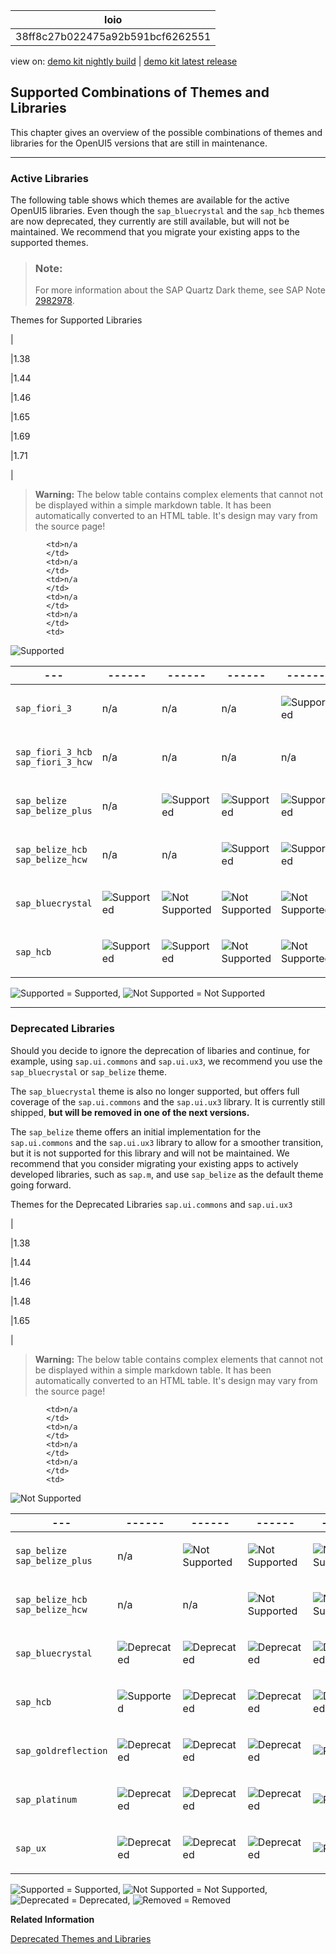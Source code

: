 <!-- loio38ff8c27b022475a92b591bcf6262551 -->

| loio |
| -----|
| 38ff8c27b022475a92b591bcf6262551 |

<div id="loio">

view on: [demo kit nightly build](https://openui5nightly.hana.ondemand.com/#/topic/38ff8c27b022475a92b591bcf6262551) | [demo kit latest release](https://openui5.hana.ondemand.com/#/topic/38ff8c27b022475a92b591bcf6262551)</div>

## Supported Combinations of Themes and Libraries

This chapter gives an overview of the possible combinations of themes and libraries for the OpenUI5 versions that are still in maintenance.

***

### Active Libraries

The following table shows which themes are available for the active OpenUI5 libraries. Even though the `sap_bluecrystal` and the `sap_hcb` themes are now deprecated, they currently are still available, but will not be maintained. We recommend that you migrate your existing apps to the supported themes.

> ### Note:  
> For more information about the SAP Quartz Dark theme, see SAP Note [2982978](https://launchpad.support.sap.com/#/notes/2982978).

 <a name="loio38ff8c27b022475a92b591bcf6262551__table_prf_w4r_zy"/>Themes for Supported Libraries

| 

|1.38

|1.44

|1.46

|1.65

|1.69

|1.71

|
 > **Warning:** The below table contains complex elements that cannot not be displayed within a simple markdown table. It has been automatically converted to an HTML table. It's design may vary from the source page!

<table>
	<thead>
		<tr>
			<th>---</th>
			<th>------</th>
			<th>------</th>
			<th>------</th>
			<th>------</th>
			<th>------</th>
			<th>------</th>
		</tr>
	</thead>
	<tbody>

			<td>n/a
			</td>
			<td>n/a
			</td>
			<td>n/a
			</td>
			<td>n/a
			</td>
			<td>n/a
			</td>
			<td> 

![Supported](loio3cb17ee88aed44d2bf1d14b97728c709_LowRes.gif) 
			</td>
		</tr>
		<tr>
			<td> `sap_fiori_3` 
			</td>
			<td>n/a
			</td>
			<td>n/a
			</td>
			<td>n/a
			</td>
			<td> 

![Supported](loio3cb17ee88aed44d2bf1d14b97728c709_LowRes.gif) 
			</td>
			<td> 

![Supported](loio3cb17ee88aed44d2bf1d14b97728c709_LowRes.gif) 
			</td>
			<td> 

![Supported](loio3cb17ee88aed44d2bf1d14b97728c709_LowRes.gif) 
			</td>
		</tr>
		<tr>
			<td>`sap_fiori_3_hcb`
`sap_fiori_3_hcw`
			</td>
			<td>n/a
			</td>
			<td>n/a
			</td>
			<td>n/a
			</td>
			<td>n/a
			</td>
			<td> 

![Supported](loio3cb17ee88aed44d2bf1d14b97728c709_LowRes.gif) 
			</td>
			<td> 

![Supported](loio3cb17ee88aed44d2bf1d14b97728c709_LowRes.gif) 
			</td>
		</tr>
		<tr>
			<td>`sap_belize`
`sap_belize_plus`
			</td>
			<td>n/a
			</td>
			<td> 

![Supported](loio3cb17ee88aed44d2bf1d14b97728c709_LowRes.gif) 
			</td>
			<td> 

![Supported](loio3cb17ee88aed44d2bf1d14b97728c709_LowRes.gif) 
			</td>
			<td> 

![Supported](loio3cb17ee88aed44d2bf1d14b97728c709_LowRes.gif) 
			</td>
			<td> 

![Supported](loio3cb17ee88aed44d2bf1d14b97728c709_LowRes.gif) 
			</td>
			<td> 

![Supported](loio3cb17ee88aed44d2bf1d14b97728c709_LowRes.gif) 
			</td>
		</tr>
		<tr>
			<td>`sap_belize_hcb`
`sap_belize_hcw`
			</td>
			<td>n/a
			</td>
			<td>n/a
			</td>
			<td> 

![Supported](loio3cb17ee88aed44d2bf1d14b97728c709_LowRes.gif) 
			</td>
			<td> 

![Supported](loio3cb17ee88aed44d2bf1d14b97728c709_LowRes.gif) 
			</td>
			<td> 

![Supported](loio3cb17ee88aed44d2bf1d14b97728c709_LowRes.gif) 
			</td>
			<td> 

![Supported](loio3cb17ee88aed44d2bf1d14b97728c709_LowRes.gif) 
			</td>
		</tr>
		<tr>
			<td> `sap_bluecrystal` 
			</td>
			<td> 

![Supported](loio3cb17ee88aed44d2bf1d14b97728c709_LowRes.gif) 
			</td>
			<td> 

![Not Supported](loiod355123503654aae97106b021020b7be_LowRes.png) 
			</td>
			<td> 

![Not Supported](loiod355123503654aae97106b021020b7be_LowRes.png) 
			</td>
			<td> 

![Not Supported](loiod355123503654aae97106b021020b7be_LowRes.png) 
			</td>
			<td> 

![Not Supported](loiod355123503654aae97106b021020b7be_LowRes.png) 
			</td>
			<td> 

![Not Supported](loiod355123503654aae97106b021020b7be_LowRes.png) 
			</td>
		</tr>
		<tr>
			<td> `sap_hcb` 
			</td>
			<td> 

![Supported](loio3cb17ee88aed44d2bf1d14b97728c709_LowRes.gif) 
			</td>
			<td> 

![Supported](loio3cb17ee88aed44d2bf1d14b97728c709_LowRes.gif) 
			</td>
			<td> 

![Not Supported](loiod355123503654aae97106b021020b7be_LowRes.png) 
			</td>
			<td>

![Not Supported](loiod355123503654aae97106b021020b7be_LowRes.png)
			</td>
			<td> 

![Not Supported](loiod355123503654aae97106b021020b7be_LowRes.png) 
			</td>
			<td> 

![Not Supported](loiod355123503654aae97106b021020b7be_LowRes.png) 
			</td>
		</tr>
	</tbody>
</table>

![Supported](loio3cb17ee88aed44d2bf1d14b97728c709_LowRes.gif) = Supported, ![Not Supported](loiod355123503654aae97106b021020b7be_LowRes.png) = Not Supported

***

<a name="loio38ff8c27b022475a92b591bcf6262551__section_yh3_vnz_zy"/>

### Deprecated Libraries

Should you decide to ignore the deprecation of libaries and continue, for example, using `sap.ui.commons` and `sap.ui.ux3`, we recommend you use the `sap_bluecrystal` or `sap_belize` theme.

The `sap_bluecrystal` theme is also no longer supported, but offers full coverage of the `sap.ui.commons` and the `sap.ui.ux3` library. It is currently still shipped, **but will be removed in one of the next versions.**

The `sap_belize` theme offers an initial implementation for the `sap.ui.commons` and the `sap.ui.ux3` library to allow for a smoother transition, but it is not supported for this library and will not be maintained. We recommend that you consider migrating your existing apps to actively developed libraries, such as `sap.m`, and use `sap_belize` as the default theme going forward.

 <a name="loio38ff8c27b022475a92b591bcf6262551__table_xpk_zqr_zy"/>Themes for the Deprecated Libraries `sap.ui.commons` and `sap.ui.ux3`

| 

|1.38

|1.44

|1.46

|1.48

|1.65

|
 > **Warning:** The below table contains complex elements that cannot not be displayed within a simple markdown table. It has been automatically converted to an HTML table. It's design may vary from the source page!

<table>
	<thead>
		<tr>
			<th>---</th>
			<th>------</th>
			<th>------</th>
			<th>------</th>
			<th>------</th>
			<th>------</th>
		</tr>
	</thead>
	<tbody>

			<td>n/a
			</td>
			<td>n/a
			</td>
			<td>n/a
			</td>
			<td>n/a
			</td>
			<td> 

![Not Supported](loiod355123503654aae97106b021020b7be_LowRes.png) 
			</td>
		</tr>
		<tr>
			<td>`sap_belize`
`sap_belize_plus`
			</td>
			<td>n/a
			</td>
			<td> 

![Not Supported](loiod355123503654aae97106b021020b7be_LowRes.png) 
			</td>
			<td> 

![Not Supported](loiod355123503654aae97106b021020b7be_LowRes.png) 
			</td>
			<td> 

![Not Supported](loiod355123503654aae97106b021020b7be_LowRes.png) 
			</td>
			<td> 

![Not Supported](loiod355123503654aae97106b021020b7be_LowRes.png) 
			</td>
		</tr>
		<tr>
			<td>`sap_belize_hcb`
`sap_belize_hcw`
			</td>
			<td>n/a
			</td>
			<td>n/a
			</td>
			<td> 

![Not Supported](loiod355123503654aae97106b021020b7be_LowRes.png) 
			</td>
			<td> 

![Not Supported](loiod355123503654aae97106b021020b7be_LowRes.png) 
			</td>
			<td> 

![Not Supported](loiod355123503654aae97106b021020b7be_LowRes.png) 
			</td>
		</tr>
		<tr>
			<td> `sap_bluecrystal` 
			</td>
			<td> 

![Deprecated](loio3ea53dcd3acc4783a7a4b83e10c8f1aa_LowRes.gif) 
			</td>
			<td> 

![Deprecated](loio3ea53dcd3acc4783a7a4b83e10c8f1aa_LowRes.gif) 
			</td>
			<td> 

![Deprecated](loio3ea53dcd3acc4783a7a4b83e10c8f1aa_LowRes.gif) 
			</td>
			<td> 

![Deprecated](loio3ea53dcd3acc4783a7a4b83e10c8f1aa_LowRes.gif) 
			</td>
			<td> 

![Deprecated](loio3ea53dcd3acc4783a7a4b83e10c8f1aa_LowRes.gif) 
			</td>
		</tr>
		<tr>
			<td> `sap_hcb` 
			</td>
			<td> 

![Supported](loio3cb17ee88aed44d2bf1d14b97728c709_LowRes.gif) 
			</td>
			<td> 

![Deprecated](loio3ea53dcd3acc4783a7a4b83e10c8f1aa_LowRes.gif) 
			</td>
			<td> 

![Deprecated](loio3ea53dcd3acc4783a7a4b83e10c8f1aa_LowRes.gif) 
			</td>
			<td> 

![Deprecated](loio3ea53dcd3acc4783a7a4b83e10c8f1aa_LowRes.gif) 
			</td>
			<td> 

![Deprecated](loio3ea53dcd3acc4783a7a4b83e10c8f1aa_LowRes.gif) 
			</td>
		</tr>
		<tr>
			<td> `sap_goldreflection` 
			</td>
			<td> 

![Deprecated](loio3ea53dcd3acc4783a7a4b83e10c8f1aa_LowRes.gif) 
			</td>
			<td> 

![Deprecated](loio3ea53dcd3acc4783a7a4b83e10c8f1aa_LowRes.gif) 
			</td>
			<td> 

![Deprecated](loio3ea53dcd3acc4783a7a4b83e10c8f1aa_LowRes.gif) 
			</td>
			<td> 

![Removed](loio5befb5af20ed42fd9052a99014d953a3_LowRes.gif) 
			</td>
			<td> 

![Removed](loio5befb5af20ed42fd9052a99014d953a3_LowRes.gif) 
			</td>
		</tr>
		<tr>
			<td> `sap_platinum` 
			</td>
			<td> 

![Deprecated](loio3ea53dcd3acc4783a7a4b83e10c8f1aa_LowRes.gif) 
			</td>
			<td> 

![Deprecated](loio3ea53dcd3acc4783a7a4b83e10c8f1aa_LowRes.gif) 
			</td>
			<td> 

![Deprecated](loio3ea53dcd3acc4783a7a4b83e10c8f1aa_LowRes.gif) 
			</td>
			<td> 

![Removed](loio5befb5af20ed42fd9052a99014d953a3_LowRes.gif) 
			</td>
			<td> 

![Removed](loio5befb5af20ed42fd9052a99014d953a3_LowRes.gif) 
			</td>
		</tr>
		<tr>
			<td> `sap_ux` 
			</td>
			<td> 

![Deprecated](loio3ea53dcd3acc4783a7a4b83e10c8f1aa_LowRes.gif) 
			</td>
			<td> 

![Deprecated](loio3ea53dcd3acc4783a7a4b83e10c8f1aa_LowRes.gif) 
			</td>
			<td> 

![Deprecated](loio3ea53dcd3acc4783a7a4b83e10c8f1aa_LowRes.gif) 
			</td>
			<td> 

![Removed](loio5befb5af20ed42fd9052a99014d953a3_LowRes.gif) 
			</td>
			<td> 

![Removed](loio5befb5af20ed42fd9052a99014d953a3_LowRes.gif) 
			</td>
		</tr>
	</tbody>
</table>

![Supported](loio3cb17ee88aed44d2bf1d14b97728c709_LowRes.gif) = Supported, ![Not Supported](loiod355123503654aae97106b021020b7be_LowRes.png) = Not Supported, ![Deprecated](loio3ea53dcd3acc4783a7a4b83e10c8f1aa_LowRes.gif) = Deprecated, ![Removed](loio5befb5af20ed42fd9052a99014d953a3_LowRes.gif) = Removed

**Related Information**  


[Deprecated Themes and Libraries](Deprecated_Themes_and_Libraries_a87ca84.md)

